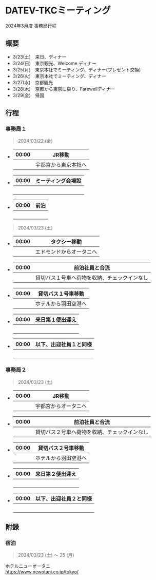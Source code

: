 # DATEV-TKCミーティング  

2024年3月度 事務局行程

## 概要

- 3/23(土)　来日、ディナー
- 3/24(日)　東京観光、Welcome ディナー
- 3/25(月)　東京本社でミーティング、ディナー(プレゼント交換)
- 3/26(火)　東京本社でミーティング、ディナー
- 3/27(水)　京都観光
- 3/28(木)　京都から東京に戻り、Farewellディナー
- 3/29(金)　帰国

## 行程

### 事務局１

> 2024/03/22 (金)

- |00:00|JR移動|
  |--|--|
  ||宇都宮から東京本社へ|

- |00:00|ミーティング会場設|
  |--|--|
  ||<br>|

- |00:00|前泊|
  |--|--|
  ||<br>|

> 2024/03/23 (土)

- |00:00|タクシー移動|
  |--|--|
  ||エドモンドからオータニへ|

- |00:00|前泊社員と合流|
  |--|--|
  ||貸切バス１号車へ荷物を収納、チェックインなし|

- |00:00|貸切バス１号車移動|
  |--|--|
  ||ホテルから羽田空港へ|

- |00:00|来日第１便出迎え|
  |--|--|
  ||<br>|

- |00:00|以下、出迎社員１と同様|
  |--|--|
  ||<br>|

### 事務局２

> 2024/03/23 (土)

- |00:00|JR移動|
  |--|--|
  ||宇都宮からオータニへ|

- |00:00|前泊社員と合流|
  |--|--|
  ||貸切バス２号車へ荷物を収納、チェックインなし|

- |00:00|貸切バス２号車移動|
  |--|--|
  ||ホテルから羽田空港へ|

- |00:00|来日第２便出迎え|
  |--|--|
  ||<br>|

- |00:00|以下、出迎社員２と同様|
  |--|--|
  ||<br>|

## 附録

### 宿泊

> 2024/03/23 (土) ～ 25 (月)

ホテルニューオータニ  
https://www.newotani.co.jp/tokyo/

